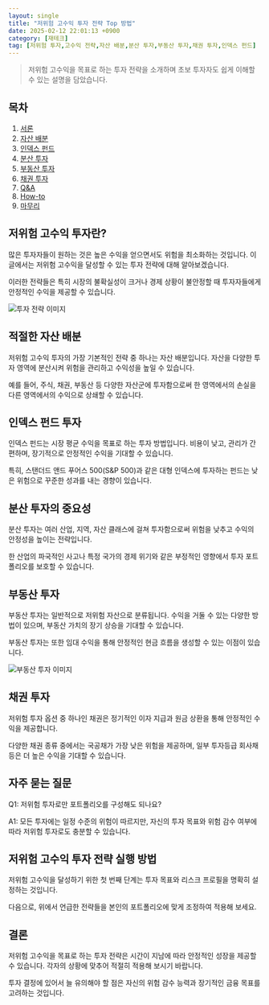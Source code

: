 ```yaml
---
layout: single
title: "저위험 고수익 투자 전략 Top 방법"
date: 2025-02-12 22:01:13 +0900
category: [재테크]
tag: [저위험 투자,고수익 전략,자산 배분,분산 투자,부동산 투자,채권 투자,인덱스 펀드]
---
```

  
> 저위험 고수익을 목표로 하는 투자 전략을 소개하며 초보 투자자도 쉽게 이해할 수 있는 설명을 담았습니다.

## 목차
1. [서론](#서론)
2. [자산 배분](#자산-배분)
3. [인덱스 펀드](#인덱스-펀드)
4. [분산 투자](#분산-투자)
5. [부동산 투자](#부동산-투자)
6. [채권 투자](#채권-투자)
7. [Q&A](#qa)
8. [How-to](#how-to)
9. [마무리](#마무리)

## 저위험 고수익 투자란?

많은 투자자들이 원하는 것은 높은 수익을 얻으면서도 위험을 최소화하는 것입니다. 이 글에서는 저위험 고수익을 달성할 수 있는 투자 전략에 대해 알아보겠습니다.


이러한 전략들은 특히 시장의 불확실성이 크거나 경제 상황이 불안정할 때 투자자들에게 안정적인 수익을 제공할 수 있습니다.


![투자 전략 이미지](undefined)



## 적절한 자산 배분

저위험 고수익 투자의 가장 기본적인 전략 중 하나는 자산 배분입니다. 자산을 다양한 투자 영역에 분산시켜 위험을 관리하고 수익성을 높일 수 있습니다.


예를 들어, 주식, 채권, 부동산 등 다양한 자산군에 투자함으로써 한 영역에서의 손실을 다른 영역에서의 수익으로 상쇄할 수 있습니다.



## 인덱스 펀드 투자

인덱스 펀드는 시장 평균 수익을 목표로 하는 투자 방법입니다. 비용이 낮고, 관리가 간편하며, 장기적으로 안정적인 수익을 기대할 수 있습니다.


특히, 스탠더드 앤드 푸어스 500(S&P 500)과 같은 대형 인덱스에 투자하는 펀드는 낮은 위험으로 꾸준한 성과를 내는 경향이 있습니다.



## 분산 투자의 중요성

분산 투자는 여러 산업, 지역, 자산 클래스에 걸쳐 투자함으로써 위험을 낮추고 수익의 안정성을 높이는 전략입니다.


한 산업의 파국적인 사고나 특정 국가의 경제 위기와 같은 부정적인 영향에서 투자 포트폴리오를 보호할 수 있습니다.



## 부동산 투자

부동산 투자는 일반적으로 저위험 자산으로 분류됩니다. 수익을 거둘 수 있는 다양한 방법이 있으며, 부동산 가치의 장기 상승을 기대할 수 있습니다.


부동산 투자는 또한 임대 수익을 통해 안정적인 현금 흐름을 생성할 수 있는 이점이 있습니다.


![부동산 투자 이미지](undefined)



## 채권 투자

저위험 투자 옵션 중 하나인 채권은 정기적인 이자 지급과 원금 상환을 통해 안정적인 수익을 제공합니다.


다양한 채권 종류 중에서는 국공채가 가장 낮은 위험을 제공하며, 일부 투자등급 회사채 등은 더 높은 수익을 기대할 수 있습니다.



## 자주 묻는 질문

Q1: 저위험 투자로만 포트폴리오를 구성해도 되나요?


A1: 모든 투자에는 일정 수준의 위험이 따르지만, 자신의 투자 목표와 위험 감수 여부에 따라 저위험 투자로도 충분할 수 있습니다.



## 저위험 고수익 투자 전략 실행 방법

저위험 고수익을 달성하기 위한 첫 번째 단계는 투자 목표와 리스크 프로필을 명확히 설정하는 것입니다.


다음으로, 위에서 언급한 전략들을 본인의 포트폴리오에 맞게 조정하여 적용해 보세요.



## 결론

저위험 고수익을 목표로 하는 투자 전략은 시간이 지남에 따라 안정적인 성장을 제공할 수 있습니다. 각자의 상황에 맞추어 적절히 적용해 보시기 바랍니다.


투자 결정에 있어서 늘 유의해야 할 점은 자신의 위험 감수 능력과 장기적인 금융 목표를 고려하는 것입니다.


